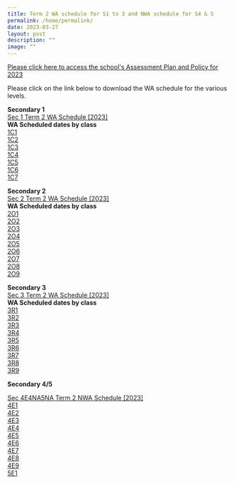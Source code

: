 ```yaml
---
title: Term 2 WA schedule for S1 to 3 and NWA schedule for S4 & 5
permalink: /home/permalink/
date: 2023-03-27
layout: post
description: ""
image: ""
---
```

[Please click here to access the school's Assessment Plan and Policy for 2023](https://staging.d2dbd9z2fz7m9o.amplifyapp.com/our-holistic-curriculum/instructional-programmes/assessment-matters/)

Please click on the link below to download the WA schedule for the various levels. <br>

**Secondary 1**<br>
[Sec 1 Term 2 WA Schedule  [2023]](/files/S1_2023%20Term%202%20Weighted%20Assessment%20Schedule.pdf) <br> 
**WA Scheduled dates by class** <br>
[1C1](/files/Secondary%201%20%20Term%202%20WA%20Schedule%202023%20-%201C1.pdf) <BR>
[1C2](/files/Secondary%201%20%20Term%202%20WA%20Schedule%202023%20-%201C2.pdf) <BR>
[1C3](/files/Secondary%201%20%20Term%202%20WA%20Schedule%202023%20-%201C3.pdf) <BR>
[1C4](/files/Secondary%201%20%20Term%202%20WA%20Schedule%202023%20-%201C4.pdf) <BR>
[1C5](/files/Secondary%201%20%20Term%202%20WA%20Schedule%202023%20-%201C5.pdf) <BR>
[1C6](/files/Secondary%201%20%20Term%202%20WA%20Schedule%202023%20-%201C6.pdf) <BR>
[1C7](/files/Secondary%201%20%20Term%202%20WA%20Schedule%202023%20-%201C7.pdf)

**Secondary 2**<br>
[Sec 2 Term 2 WA Schedule [2023]](/files/S2_2023%20Term%202%20Weighted%20Assessment%20Schedule.pdf) <br>
**WA Scheduled dates by class** <BR>
[2O1](/files/Secondary%202%20Term%202%20WA%20Schedule%202023%20-%202O1.pdf) <BR>
[2O2](/files/Secondary%202%20Term%202%20WA%20Schedule%202023%20-%202O2.pdf) <BR>
[2O3](/files/Secondary%202%20Term%202%20WA%20Schedule%202023%20-%202O3.pdf) <BR>[2O4](/files/Secondary%202%20Term%202%20WA%20Schedule%202023%20-%202O4.pdf)<BR>
[2O5](/files/Secondary%202%20Term%202%20WA%20Schedule%202023%20-%202O5.pdf) <BR>
[2O6](/files/Secondary%202%20Term%202%20WA%20Schedule%202023%20-%202O6.pdf)<BR>
[2O7](/files/Secondary%202%20Term%202%20WA%20Schedule%202023%20-%202O7.pdf) <BR>[2O8](/files/Secondary%202%20Term%202%20WA%20Schedule%202023%20-%202O8.pdf) <BR>
[2O9](/files/Secondary%202%20Term%202%20WA%20Schedule%202023%20-%202O9.pdf)<br>

**Secondary 3** <br>
[Sec 3 Term 2 WA Schedule [2023]](/files/S3_2023%20Term%202%20Weighted%20Assessment%20Schedule.pdf) <br>
**WA Scheduled dates by class**<BR>
[3R1](/files/Secondary%203%20Term%202%20WA%20Schedule%202023%20-%203R1.pdf)<BR>
[3R2](/files/Secondary%203%20Term%202%20WA%20Schedule%202023%20-%203R2.pdf)<BR>
[3R3](/files/Secondary%203%20Term%202%20WA%20Schedule%202023%20-%203R3.pdf)<BR>
[3R4](/files/Secondary%203%20Term%202%20WA%20Schedule%202023%20-%203R4.pdf)<BR>
[3R5](/files/Secondary%203%20Term%202%20WA%20Schedule%202023%20-%203R5.pdf)<BR>
[3R6](/files/Secondary%203%20Term%202%20WA%20Schedule%202023%20-%203R6.pdf)<BR>
[3R7](/files/Secondary%203%20Term%202%20WA%20Schedule%202023%20-%203R7.pdf)<BR>
[3R8](/files/Secondary%203%20Term%202%20WA%20Schedule%202023%20-%203R8.pdf)<BR>
[3R9](/files/Secondary%203%20Term%202%20WA%20Schedule%202023%20-%203R9.pdf)<BR>

**Secondary 4/5**<br>

[Sec 4E4NA5NA Term 2 NWA Schedule [2023]](/files/S4_5_2023%20Term%202%20Weighted%20Assessment%20Schedule.pdf) <br>
[4E1](/files/Secondary%204_5%20Term%202%20NWA%20Schedule%202023%20-%204E1.pdf) <BR>
[4E2](/files/Secondary%204_5%20Term%202%20NWA%20Schedule%202023%20-%204E2.pdf) <BR>
[4E3](/files/Secondary%204_5%20Term%202%20NWA%20Schedule%202023%20-%204E3.pdf) <BR>
[4E4](/files/Secondary%204_5%20Term%202%20NWA%20Schedule%202023%20-%204E4.pdf) <BR>
[4E5](/files/Secondary%204_5%20Term%202%20NWA%20Schedule%202023%20-%204E5.pdf) <BR>
[4E6](/files/Secondary%204_5%20Term%202%20NWA%20Schedule%202023%20-%204E6.pdf) <BR>
[4E7](/files/Secondary%204_5%20Term%202%20NWA%20Schedule%202023%20-%204E7.pdf) <BR>
[4E8](/files/Secondary%204_5%20Term%202%20NWA%20Schedule%202023%20-%204E8.pdf)<BR>
[4E9](/files/Secondary%204_5%20Term%202%20NWA%20Schedule%202023%20-%204E9.pdf) <BR>
[5E1](/files/Secondary%204_5%20Term%202%20NWA%20Schedule%202023%20-%205E1.pdf)